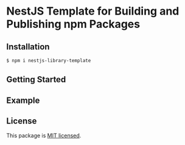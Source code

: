 # NestJS Template for Building and Publishing npm Packages

## Installation

```bash
$ npm i nestjs-library-template
```

## Getting Started

## Example

## License

This package is [MIT licensed](https://github.com/PazminoJose/nestjs-node-onesignal/blob/main/LICENSE).
